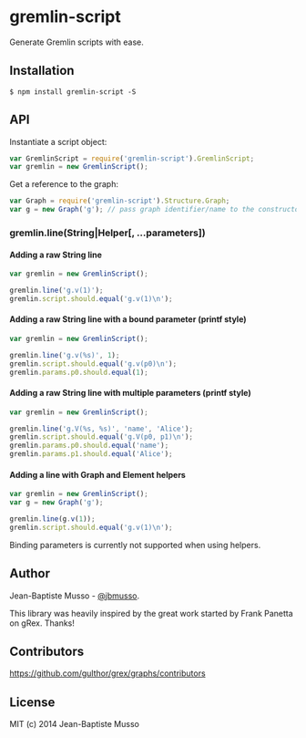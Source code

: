 gremlin-script
==============

Generate Gremlin scripts with ease.

## Installation

```
$ npm install gremlin-script -S
```

## API

Instantiate a script object:

```javascript
var GremlinScript = require('gremlin-script').GremlinScript;
var gremlin = new GremlinScript();
```

Get a reference to the graph:

```javascript
var Graph = require('gremlin-script').Structure.Graph;
var g = new Graph('g'); // pass graph identifier/name to the constructor
```

### gremlin.line(String|Helper[, ...parameters])

#### Adding a raw String line

```javascript
var gremlin = new GremlinScript();

gremlin.line('g.v(1)');
gremlin.script.should.equal('g.v(1)\n');
```

#### Adding a raw String line with a bound parameter (printf style)

```javascript
var gremlin = new GremlinScript();

gremlin.line('g.v(%s)', 1);
gremlin.script.should.equal('g.v(p0)\n');
gremlin.params.p0.should.equal(1);
```

#### Adding a raw String line with multiple parameters (printf style)

```javascript
var gremlin = new GremlinScript();

gremlin.line('g.V(%s, %s)', 'name', 'Alice');
gremlin.script.should.equal('g.V(p0, p1)\n');
gremlin.params.p0.should.equal('name');
gremlin.params.p1.should.equal('Alice');
```

#### Adding a line with Graph and Element helpers

```javascript
var gremlin = new GremlinScript();
var g = new Graph('g');

gremlin.line(g.v(1));
gremlin.script.should.equal('g.v(1)\n');
```

Binding parameters is currently not supported when using helpers.

## Author

Jean-Baptiste Musso - [@jbmusso](https://twitter.com/jbmusso).

This library was heavily inspired by the great work started by Frank Panetta on gRex. Thanks!

## Contributors

https://github.com/gulthor/grex/graphs/contributors

## License

MIT (c) 2014 Jean-Baptiste Musso
